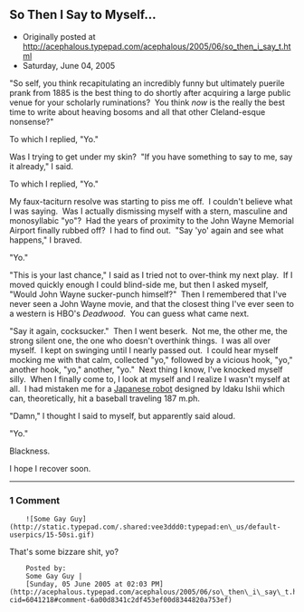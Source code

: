 ## So Then I Say to Myself...

 * Originally posted at http://acephalous.typepad.com/acephalous/2005/06/so_then_i_say_t.html
 * Saturday, June 04, 2005



"So self, you think recapitulating an incredibly funny but ultimately puerile prank from 1885 is the best thing to do shortly after acquiring a large public venue for your scholarly ruminations?  You think _now_ is the really the best time to write about heaving bosoms and all that other Cleland-esque nonsense?"

To which I replied, "Yo."  

Was I trying to get under my skin?  "If you have something to say to me, say it already," I said.

To which I replied, "Yo."

My faux-taciturn resolve was starting to piss me off.  I couldn't believe what I was saying.  Was I actually dismissing myself with a stern, masculine and monosyllabic "yo"?  Had the years of proximity to the John Wayne Memorial Airport finally rubbed off?  I had to find out.  "Say 'yo' again and see what happens," I braved.

"Yo."

"This is your last chance," I said as I tried not to over-think my next play.  If I moved quickly enough I could blind-side me, but then I asked myself, "Would John Wayne sucker-punch himself?"  Then I remembered that I've never seen a John Wayne movie, and that the closest thing I've ever seen to a western is HBO's _Deadwood_.  You can guess what came next.  

"Say it again, cocksucker."  Then I went beserk.  Not me, the other me, the strong silent one, the one who doesn't overthink things.  I was all over myself.  I kept on swinging until I nearly passed out.  I could hear myself mocking me with that calm, collected "yo," followed by a vicious hook, "yo," another hook, "yo," another, "yo."  Next thing I know, I've knocked myself silly.  When I finally come to, I look at myself and I realize I wasn't myself at all.  I had mistaken me for a [Japanese robot](http://japantoday.com/e/?content=news&cat=2&id=339372) designed by Idaku Ishii which can, theoretically, hit a baseball traveling 187 m.ph.  

"Damn," I thought I said to myself, but apparently said aloud.

"Yo."  

Blackness.  

I hope I recover soon.  

		

* * *

### 1 Comment 

		

                
[]()

	

		![Some Gay Guy](http://static.typepad.com/.shared:vee3ddd0:typepad:en\_us/default-userpics/15-50si.gif)
	

	

		

That's some bizzare shit, yo?

	

		Posted by:
		Some Gay Guy |
		[Sunday, 05 June 2005 at 02:03 PM](http://acephalous.typepad.com/acephalous/2005/06/so\_then\_i\_say\_t.html?cid=6041218#comment-6a00d8341c2df453ef00d8344820a753ef)

		

        